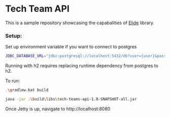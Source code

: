 # Tech Team API

This is a sample repository showcasing the capabalities of [Elide](http://elide.io) library.

### **Setup**:

Set up environment variable if you want to connect to postgres

```bash
JDBC_DATABASE_URL="jdbc:postgresql://localhost:5432/db?user={user}&password={pwd}"
```

Running with h2 requires replacing runtime dependency from postgres to h2.

To run:

```bash
.\gradlew.bat build

java -jar .\build\libs\tech-teams-api-1.0-SNAPSHOT-all.jar
```

Once Jetty is up, navigate to http://localhost:8080

